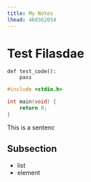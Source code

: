```yaml
---
title: My Notes
lhead: 460362054
---
```


# Test Filasdae

    def test_code():
        pass


```C
#include <stdio.h>

int main(void) {
    return 0;
}
```

This is a sentenc

## Subsection

- list
- element

